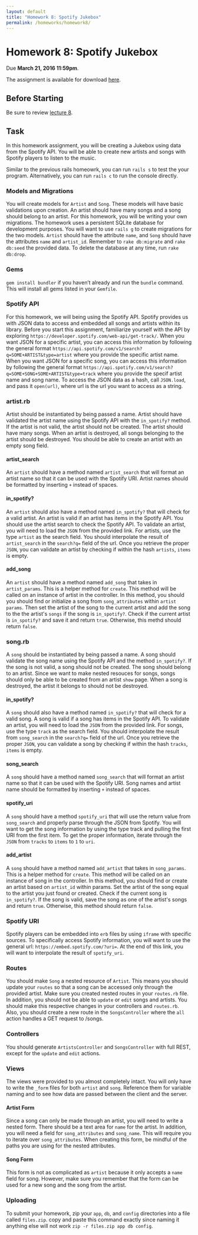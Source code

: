 ```yaml
---
layout: default
title: "Homework 8: Spotify Jukebox"
permalink: /homeworks/homework8/
---
```


# Homework 8: Spotify Jukebox
Due **March 21, 2016 11:59pm**.

The assignment is available for download [here](cis196_homework_8.zip).

## Before Starting
Be sure to review [lecture 8](//seas.upenn.edu/~cis196/lectures/lecture8.html).

## Task
In this homework assignment, you will be creating a Jukebox using data from the Spotify API. You will be able to create new artists and songs with Spotify players to listen to the music.

Similar to the previous rails homeowrk, you can run `rails s` to test the your program. Alternatively, you can run `rails c` to run the console directly.

### Models and Migrations
You will create models for `Artist` and `Song`. These models will have basic validations upon creation. An artist should have many songs and a song should belong to an artist. For this homework, you will be writing your own migrations. The homework uses a persistent SQLite database for development purposes. You will want to use `rails g` to create migrations for the two models. `Artist` should have the attribute `name`, and `Song` should have the attributes `name` and `artist_id`. Remember to `rake db:migrate` and `rake db:seed` the provided data. To delete the database at any time, run `rake db:drop`.

### Gems
`gem install bundler` if you haven’t already and run the `bundle` command. This will install all gems listed in your `Gemfile`.

### Spotify API
For this homework, we will being using the Spotify API. Spotify provides us with JSON data to access and embedded all songs and artists within its library. Before you start this assignment, familiarize yourself with the API by exploring `https://developer.spotify.com/web-api/get-track/`. When you want JSON for a specific artist, you can access this information by following the general format `https://api.spotify.com/v1/search?q=SOME+ARTIST&type=artist` where you provide the specific artist name. When you want JSON for a specific song, you can access this information by following the general format `https://api.spotify.com/v1/search?q=SOME+SONG+SOME+ARTIST&type=track` where you provide the specif artist name and song name. To access the JSON data as a hash, call `JSON.load`, and pass it `open(url)`, where url is the url you want to access as a string.

### artist.rb
Artist should be instantiated by being passed a name. Artist should have validated the artist name using the Spotify API with the `in_spotify?` method. If the artist is not valid, the artist should not be created. The artist should have many songs. When an artist is destroyed, all songs belonging to the artist should be destroyed. You should be able to create an artist with an empty song field.

#### artist_search
An `artist` should have a method named `artist_search` that will format an artist name so that it can be used with the Spotify URI. Artist names should be formatted by inserting `+` instead of spaces.

#### in_spotify?
An `artist` should also have a method named `in_spotify?` that will check for a valid artist. An artist is valid if an artist has items in the Spotify API. You should use the artist search to check the Spotify API. To validate an artist, you will need to load the `JSON` from the provided link. For artists, use the type `artist` as the search field. You should interpolate the result of `artist_search` in the `search?q=` field of the url. Once you retrieve the proper `JSON`, you can validate an artist by checking if within the hash `artists`, `items` is empty.

#### add_song
An `artist` should have a method named `add_song` that takes in `artist_params`. This is a helper method for `create`. This method will be called on an instance of artist in the controller. In this method, you should you should find or initialize a song from `song_attributes` within `artist params`. Then set the artist of the song to the current artist and add the song to the the artist's `songs` if the song is `in_spotify?`. Check if the current artist is `in_spotify?` and save it and return `true`. Otherwise, this methd should return `false`.

### song.rb
A `song` should be instantiated by being passed a name. A song should validate the song name using the Spotify API and the method `in_spotify?`. If the song is not valid, a song should not be created. The song should belong to an artist. Since we want to make nested resouces for songs, songs should only be able to be created from an artist `show` page. When a song is destroyed, the artist it belongs to should not be destroyed.

#### in_spotify?
A `song` should also have a method named `in_spotify?` that will check for a valid song. A song is valid if a song has items in the Spotify API. To validate an artist, you will need to load the `JSON` from the provided link. For songs, use the type `track` as the search field. You should interpolate the result from `song_search` in the `search?q=` field of the url. Once you retrieve the proper `JSON`, you can validate a song by checking if within the hash `tracks`, `items` is empty.

#### song_search
A `song` should have a method named `song_search` that will format an artist name so that it can be used with the Spotify URI. Song names and artist name should be formatted by inserting `+` instead of spaces.

#### spotify_uri
A `song` should have a method `spotify_uri` that will use the return value from `song_search` and properly parse through the JSON from Spotify. You will want to get the song information by using the type track and pulling the first URI from the first item. To get the proper information, iterate through the `JSON` from `tracks` to `items` to `1` to `uri`.

#### add_artist
A `song` should have a method named `add_artist` that takes in `song_params`. This is a helper method for `create`. This method will be called on an instance of song in the controller. In this method, you should find or create an artist based on `artist_id` within params. Set the artist of the song equal to the artist you just found or created. Check if the current song is `in_spotify?`. If the song is valid, save the song as one of the artist's songs and return `true`. Otherwise, this method should return `false`.

### Spotify URI
Spotify players can be embedded into `erb` files by using `iframe` with specific sources. To specifically access Spotify information, you will want to use the general url: `https://embed.spotify.com/?uri=`. At the end of this link, you will want to interpolate the result of `spotify_uri`.

### Routes
You should make `Song` a nested resource of `Artist`. This means you should update your `routes` so that a song can be accessed only through the provided artist. Make sure you created nested routes in your `routes.rb` file. In addition, you should not be able to `update` or `edit` songs and artists. You should make this respective changes in your controllers and `routes.rb`. Also, you should create a new route in the `SongsController` where the `all` action handles a GET request to /songs.

### Controllers
You should generate `ArtistsController` and `SongsController` with full REST, except for the `update` and `edit` actions.

### Views
The views were provided to you almost completely intact. You will only have to write the `_form` files for both `artist` and `song`. Reference them for variable naming and to see how data are passed between the client and the server.

#### Artist Form
Since a song can only be made through an artist, you will need to write a nested form. There should be a text area for `name` for the artist. In addition, you will need a field for `song_attributes` and `song_name`. This will require you to iterate over `song_attributes`. When creating this form, be mindful of the paths you are using for the nested attributes.

#### Song Form
This form is not as complicated as `artist` because it only accepts a `name` field for song. However, make sure you remember that the form can be used for a new song and the song from the artist.

### Uploading
To submit your homework, zip your `app`, `db`, and `config` directories into a file called `files.zip`. copy and paste this command exactly since naming it anything else will not work `zip -r files.zip app db config`.

